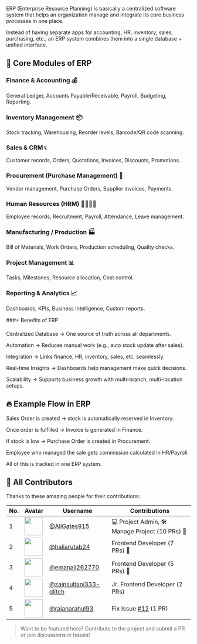 ERP (Enterprise Resource Planning) is basically a centralized software system that helps an organization manage and integrate its core business processes in one place.

Instead of having separate apps for accounting, HR, inventory, sales, purchasing, etc., an ERP system combines them into a single database + unified interface.

## 🔑 Core Modules of ERP

### Finance & Accounting 💰

General Ledger, Accounts Payable/Receivable, Payroll, Budgeting, Reporting.

### Inventory Management 📦

Stock tracking, Warehousing, Reorder levels, Barcode/QR code scanning.

### Sales & CRM 📞

Customer records, Orders, Quotations, Invoices, Discounts, Promotions.

### Procurement (Purchase Management) 🛒

Vendor management, Purchase Orders, Supplier invoices, Payments.

### Human Resources (HRM) 👨‍👩‍👧‍👦

Employee records, Recruitment, Payroll, Attendance, Leave management.

### Manufacturing / Production 🏭

Bill of Materials, Work Orders, Production scheduling, Quality checks.

### Project Management 📊

Tasks, Milestones, Resource allocation, Cost control.

### Reporting & Analytics 📈

Dashboards, KPIs, Business Intelligence, Custom reports.

###⚡ Benefits of ERP

Centralized Database → One source of truth across all departments.

Automation → Reduces manual work (e.g., auto stock update after sales).

Integration → Links finance, HR, inventory, sales, etc. seamlessly.

Real-time Insights → Dashboards help management make quick decisions.

Scalability → Supports business growth with multi-branch, multi-location setups.

## 🔥 Example Flow in ERP

Sales Order is created → stock is automatically reserved in Inventory.

Once order is fulfilled → Invoice is generated in Finance.

If stock is low → Purchase Order is created in Procurement.

Employee who managed the sale gets commission calculated in HR/Payroll.

All of this is tracked in one ERP system.

## 👥 All Contributors

Thanks to these amazing people for their contributions:

| No. | Avatar                                                                           | Username                                                           | Contributions                                                                 |
| --- | -------------------------------------------------------------------------------- | ------------------------------------------------------------------ | ----------------------------------------------------------------------------- |
| 1   | <img src="https://github.com/AliGates915.png?size=50" width="50px;" />           | [@AliGates915](https://github.com/AliGates915)                     | 💻 Project Admin, 🛠️ Manage Project (10 PRs) 🥇                              |
| 2   | <img src="https://github.com/haliarutab24.png?size=50" width="50px;" />          | [@haliarutab24](https://github.com/haliarutab24)                   | Frontend Developer (7 PRs) 🥈                                                 |
| 3   | <img src="https://github.com/emanali262770.png?size=50" width="50px;" />         | [@emanali262770](https://github.com/emanali262770)                 | Frontend Developer (5 PRs) 🥉                                                 |
| 4   | <img src="https://github.com/zainsultani333-glitch.png?size=50" width="50px;" /> | [@zainsultani333-glitch](https://github.com/zainsultani333-glitch) | Jr. Frontend Developer (2 PRs)                                                |
| 5   | <img src="https://github.com/rajanarahul93.png?size=50" width="50px;" />         | [@rajanarahul93](https://github.com/rajanarahul93)                 | Fix Issue [#12](https://github.com/AliGates915/ERP-Frontend/issues/12) (1 PR) |


> Want to be featured here? Contribute to the project and submit a PR or join discussions in Issues!
